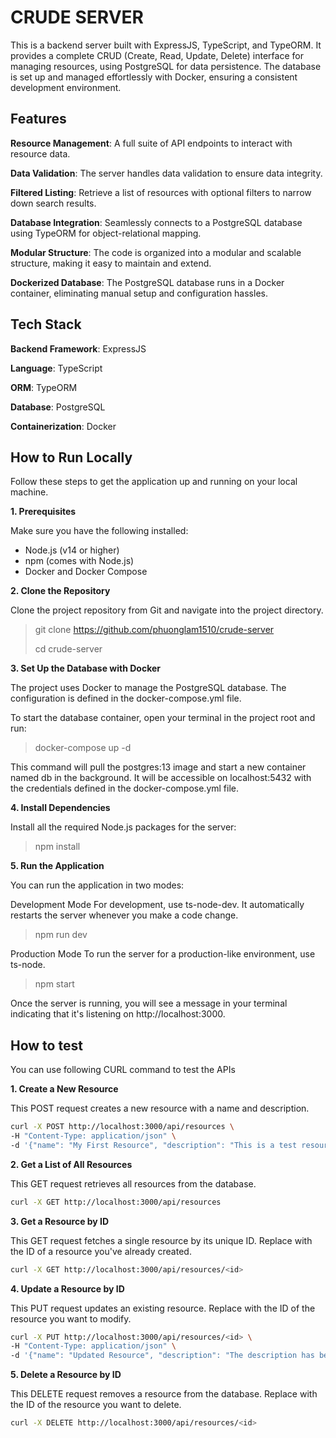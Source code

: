 # CRUDE SERVER 
This is a backend server built with ExpressJS, TypeScript, and TypeORM. It provides a complete CRUD (Create, Read, Update, Delete) interface for managing resources, using PostgreSQL for data persistence. The database is set up and managed effortlessly with Docker, ensuring a consistent development environment.

## Features
**Resource Management**: A full suite of API endpoints to interact with resource data.

**Data Validation**: The server handles data validation to ensure data integrity.

**Filtered Listing**: Retrieve a list of resources with optional filters to narrow down search results.

**Database Integration**: Seamlessly connects to a PostgreSQL database using TypeORM for object-relational mapping.

**Modular Structure**: The code is organized into a modular and scalable structure, making it easy to maintain and extend.

**Dockerized Database**: The PostgreSQL database runs in a Docker container, eliminating manual setup and configuration hassles.

## Tech Stack
**Backend Framework**: ExpressJS

**Language**: TypeScript

**ORM**: TypeORM

**Database**: PostgreSQL

**Containerization**: Docker


## How to Run Locally
Follow these steps to get the application up and running on your local machine.


**1. Prerequisites**

   Make sure you have the following installed:
- Node.js (v14 or higher)
- npm (comes with Node.js)
- Docker and Docker Compose

**2. Clone the Repository**

Clone the project repository from Git and navigate into the project directory.

>git clone  https://github.com/phuonglam1510/crude-server
>
>cd crude-server

**3. Set Up the Database with Docker**

The project uses Docker to manage the PostgreSQL database. The configuration is defined in the docker-compose.yml file.

To start the database container, open your terminal in the project root and run:

>docker-compose up -d

This command will pull the postgres:13 image and start a new container named db in the background. It will be accessible on localhost:5432 with the credentials defined in the docker-compose.yml file.

**4. Install Dependencies**

Install all the required Node.js packages for the server:
>npm install

**5. Run the Application**

You can run the application in two modes:

Development Mode
For development, use ts-node-dev. It automatically restarts the server whenever you make a code change.

>npm run dev

Production Mode
To run the server for a production-like environment, use ts-node.

>npm start

Once the server is running, you will see a message in your terminal indicating that it's listening on http://localhost:3000.




## How to test
You can use following CURL command to test the APIs

**1. Create a New Resource**

This POST request creates a new resource with a name and description.

```bash
curl -X POST http://localhost:3000/api/resources \
-H "Content-Type: application/json" \
-d '{"name": "My First Resource", "description": "This is a test resource."}'
```

**2. Get a List of All Resources**

This GET request retrieves all resources from the database.

```bash
curl -X GET http://localhost:3000/api/resources
```
**3. Get a Resource by ID**

This GET request fetches a single resource by its unique ID. Replace <id> with the ID of a resource you've already created.

```bash
curl -X GET http://localhost:3000/api/resources/<id>
```
**4. Update a Resource by ID**

This PUT request updates an existing resource. Replace <id> with the ID of the resource you want to modify.

```bash
curl -X PUT http://localhost:3000/api/resources/<id> \
-H "Content-Type: application/json" \
-d '{"name": "Updated Resource", "description": "The description has been changed."}'
```
**5. Delete a Resource by ID**

This DELETE request removes a resource from the database. Replace <id> with the ID of the resource you want to delete.

```bash
curl -X DELETE http://localhost:3000/api/resources/<id>
```